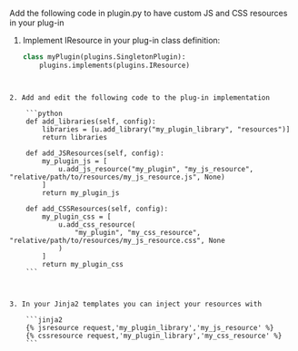 Add the following code in plugin.py to have custom JS and CSS resources in your plug-in

1. Implement IResource in your plug-in class definition:

    ```python
    class myPlugin(plugins.SingletonPlugin):    
        plugins.implements(plugins.IResource)
    ```
~~~~
    

2. Add and edit the following code to the plug-in implementation

    ```python
    def add_libraries(self, config):
        libraries = [u.add_library("my_plugin_library", "resources")]
        return libraries
    
    def add_JSResources(self, config):
        my_plugin_js = [
            u.add_js_resource("my_plugin", "my_js_resource", "relative/path/to/resources/my_js_resource.js", None)
        ]
        return my_plugin_js
    
    def add_CSSResources(self, config):
        my_plugin_css = [
            u.add_css_resource(
                "my_plugin", "my_css_resource", "relative/path/to/resources/my_js_resource.css", None
            )
        ]
        return my_plugin_css
    ```

    

3. In your Jinja2 templates you can inject your resources with
    
    ```jinja2
    {% jsresource request,'my_plugin_library','my_js_resource' %}
    {% cssresource request,'my_plugin_library','my_css_resource' %}
    ```
    